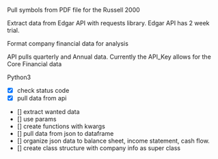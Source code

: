 Pull symbols from PDF file for the Russell 2000

Extract data from Edgar API with requests library.  Edgar API has 2 week trial.

Format company financial data for analysis

API pulls quarterly and Annual data.  Currently the API_Key allows for the Core Financial data

Python3

- [X] check status code
- [X] pull data from api
- [] extract wanted data
- [] use params
- [] create functions with kwargs
- [] pull data from json to dataframe
- [] organize json data to balance sheet, income statement, cash flow.
- [] create class structure with company info as super class
